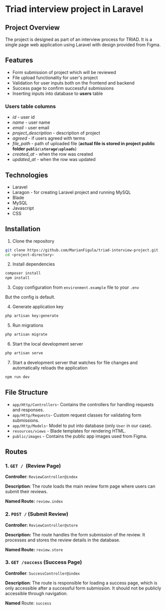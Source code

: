# Triad interview project in Laravel

## Project Overview

The project is designed as part of an interview process for TRIAD.
It is a single page web application using Laravel with design provided
from Figma.

## Features

- Form submission of project which will be reviewed
- File upload functionality for user's project
- Validation for user inputs both on the frontend and backend
- Success page to confirm successful submissions
- Inserting inputs into database to **users** table

### Users table columns

- *id* - user id
- *name* - user name
- *email* - user email
- *project_description* - description of project
- *agreed* - if users agreed with terms
- *file_path* - path of uploaded file (**actual file is stored 
in project public folder `public\storage\uploads`**)
- *created_at* - when the row was created
- *updated_at* - when the row was updated

## Technologies

- Laravel
- Laragon - for creating Laravel project and running MySQL
- Blade
- MySQL
- Javascript
- CSS


## Installation

1. Clone the repository
```bash
git clone https://github.com/MarianFigula/triad-interview-project.git
cd <project-directory>
```
2. Install dependencies
```bash
composer install
npm install
```
3. Copy configuration from `environment.example` file to your `.env`

But the config is default.

4. Generate application key
```bash
php artisan key:generate
```

5. Run migrations
```bash
php artisan migrate
```

6. Start the local development server
```bash
php artisan serve
```
7. Start a development server that watches 
for file changes and automatically reloads the application

```bash
npm run dev
```

## File Structure
- `app/Http/Controllers`- Contains the controllers for handling requests and responses.
- `app/Http/Requests`- Custom request classes for validating form submissions.
- `app/Http/Models`- Model to put into database (only `User` in our case).
- `resources/views` - Blade templates for rendering HTML.
- `public/images` - Contains the public app images used from Figma.

## Routes
### 1. `GET / `(Review Page)

   **Controller**: `ReviewController@index`

   **Description**: The route loads the main review 
   form page where users can submit their reviews.

   **Named Route:** `review.index`
### 2. `POST /` (Submit Review)
   **Controller:** `ReviewController@store`

   **Description:** The route handles the form submission of the review.
   It processes and stores the review details in the database.

   **Named Route:** `review.store`
### 3. `GET /success` (Success Page)
   **Controller**: `SuccessController@index`

   **Description**: The route is responsible for loading a success page,
   which is only accessible after a successful form submission. 
   It should not be publicly accessible through navigation.

   **Named** Route: `success`

